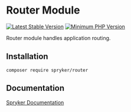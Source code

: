 # Router Module
[![Latest Stable Version](https://poser.pugx.org/spryker/router/v/stable.svg)](https://packagist.org/packages/spryker/router)
[![Minimum PHP Version](https://img.shields.io/badge/php-%3E%3D%207.4-8892BF.svg)](https://php.net/)

Router module handles application routing.

## Installation

```
composer require spryker/router
```

## Documentation

[Spryker Documentation](https://docs.spryker.com)
